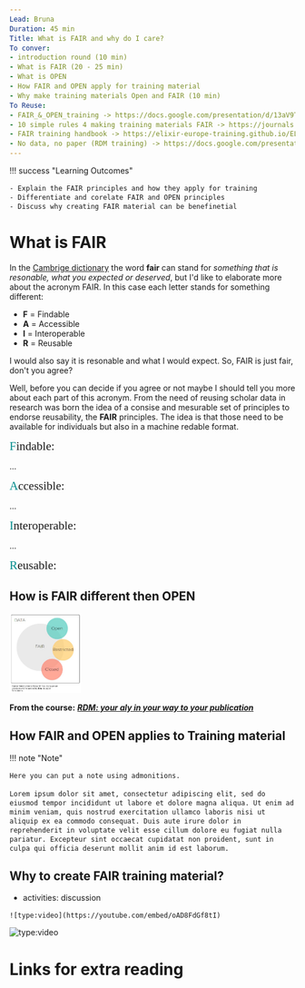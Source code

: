 ```yaml
--- 
Lead: Bruna 
Duration: 45 min
Title: What is FAIR and why do I care?
To conver: 
- introduction round (10 min)
- What is FAIR (20 - 25 min)
- What is OPEN
- How FAIR and OPEN apply for training material
- Why make training materials Open and FAIR (10 min)
To Reuse:
- FAIR_&_OPEN_training -> https://docs.google.com/presentation/d/13aV9TIFyTQgDPRhaJAkXOrIfxxVJRZDxyr6UyXrSYAk/edit#slide=id.p 
- 10 simple rules 4 making training materials FAIR -> https://journals.plos.org/ploscompbiol/article?id=10.1371/journal.pcbi.1007854
- FAIR training handbook -> https://elixir-europe-training.github.io/ELIXIR-TrP-FAIR-training-handbook/
- No data, no paper (RDM training) -> https://docs.google.com/presentation/d/1GLwPc6E2HGNBBV5QPf_qYhyhXy_9Fggr/edit#slide=id.p1
---
```

!!! success "Learning Outcomes"

    - Explain the FAIR principles and how they apply for training
    - Differentiate and corelate FAIR and OPEN principles
    - Discuss why creating FAIR material can be benefinetial

# What is FAIR

In the [Cambrige dictionary](https://dictionary.cambridge.org/dictionary/english/fair) the word **fair** can stand for _something that is resonable, what you expected or deserved_, but I'd like to elaborate more about the acronym FAIR. In this case each letter stands for something different:

- **F** = Findable
- **A** = Accessible
- **I** = Interoperable
- **R** = Reusable

I would also say it is resonable and what I would expect. So, FAIR is just fair, don't you agree?

Well, before you can decide if you agree or not maybe I should tell you more about each part of this acronym.
From the need of reusing scholar data in research was born the idea of a consise and mesurable set of principles to endorse reusability, the **FAIR** principles. The idea is that those need to be available for individuals but also in a machine redable format.

<span style="font-family:serif; font-size:1.5em; color:#008B8B;">F</span><span style="font-family:serif; font-size:1.5em;">indable:</span>

...

<span style="font-family:serif; font-size:1.5em; color:#008B8B;">A</span><span style="font-family:serif; font-size:1.5em;">ccessible:</span>

...

<span style="font-family:serif; font-size:1.5em; color:#008B8B;">I</span><span style="font-family:serif; font-size:1.5em;">nteroperable:</span>

...

<span style="font-family:serif; font-size:1.5em; color:#008B8B;">R</span><span style="font-family:serif; font-size:1.5em;">eusable:</span>



## How is FAIR different then OPEN

<img src="../assets/images/FAIRvsOPEN_FloraD'Anna.svg" width="25%" >

**From the course:** [***RDM: your aly in your way to your publication***](https://github.com/vibbits/rdm-introductory-course/blob/main/presentations/2023jun14_Day01_Session01_General-perspective-RDM_intro_.pdf)

## How FAIR and OPEN applies to Training material

!!! note "Note"

    Here you can put a note using admonitions.

    Lorem ipsum dolor sit amet, consectetur adipiscing elit, sed do eiusmod tempor incididunt ut labore et dolore magna aliqua. Ut enim ad minim veniam, quis nostrud exercitation ullamco laboris nisi ut aliquip ex ea commodo consequat. Duis aute irure dolor in reprehenderit in voluptate velit esse cillum dolore eu fugiat nulla pariatur. Excepteur sint occaecat cupidatat non proident, sunt in culpa qui officia deserunt mollit anim id est laborum.


## Why to create FAIR training material?

- activities: discussion 

```
![type:video](https://youtube.com/embed/oAD8FdGf8tI)
```

![type:video](https://youtube.com/embed/oAD8FdGf8tI)


# Links for extra reading
